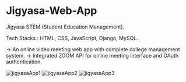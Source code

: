 # Jigyasa-Web-App
Jigyasa STEM (Student Education Management).

Tech Stacks : HTML, CSS, JavaScript, Django, MySQL.

-> An online video meeting web app with complete college management system.
-> Integrated ZOOM API for online meeting interface and OAuth authentication.

![jigyasaApp1](https://user-images.githubusercontent.com/61105948/166155094-1d7c821c-34dd-4f89-960a-04be38b42029.png)
![jigyasaApp2](https://user-images.githubusercontent.com/61105948/166155101-b1a46f90-df6e-48f0-9c1c-fb05e7aa3448.png)
![jigyasaApp3](https://user-images.githubusercontent.com/61105948/166155102-7a02e5ac-fdd4-4785-b569-0966c775eceb.png)
